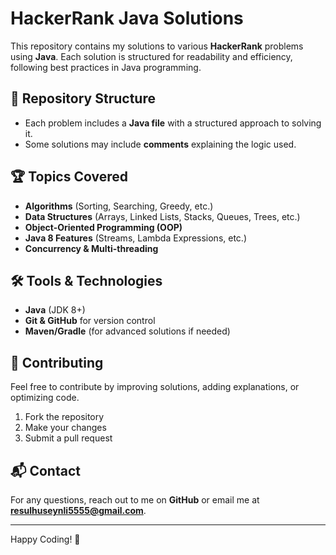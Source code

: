 # HackerRank Java Solutions

This repository contains my solutions to various **HackerRank** problems using **Java**. Each solution is structured for readability and efficiency, following best practices in Java programming.

## 📌 Repository Structure
- Each problem includes a **Java file** with a structured approach to solving it.
- Some solutions may include **comments** explaining the logic used.

## 🏆 Topics Covered
- **Algorithms** (Sorting, Searching, Greedy, etc.)
- **Data Structures** (Arrays, Linked Lists, Stacks, Queues, Trees, etc.)
- **Object-Oriented Programming (OOP)**
- **Java 8 Features** (Streams, Lambda Expressions, etc.)
- **Concurrency & Multi-threading**

## 🛠️ Tools & Technologies
- **Java** (JDK 8+)
- **Git & GitHub** for version control
- **Maven/Gradle** (for advanced solutions if needed)

## 📖 Contributing
Feel free to contribute by improving solutions, adding explanations, or optimizing code.
1. Fork the repository
2. Make your changes
3. Submit a pull request

## 📬 Contact
For any questions, reach out to me on **GitHub** or email me at **resulhuseynli5555@gmail.com**.

---
Happy Coding! 🚀


